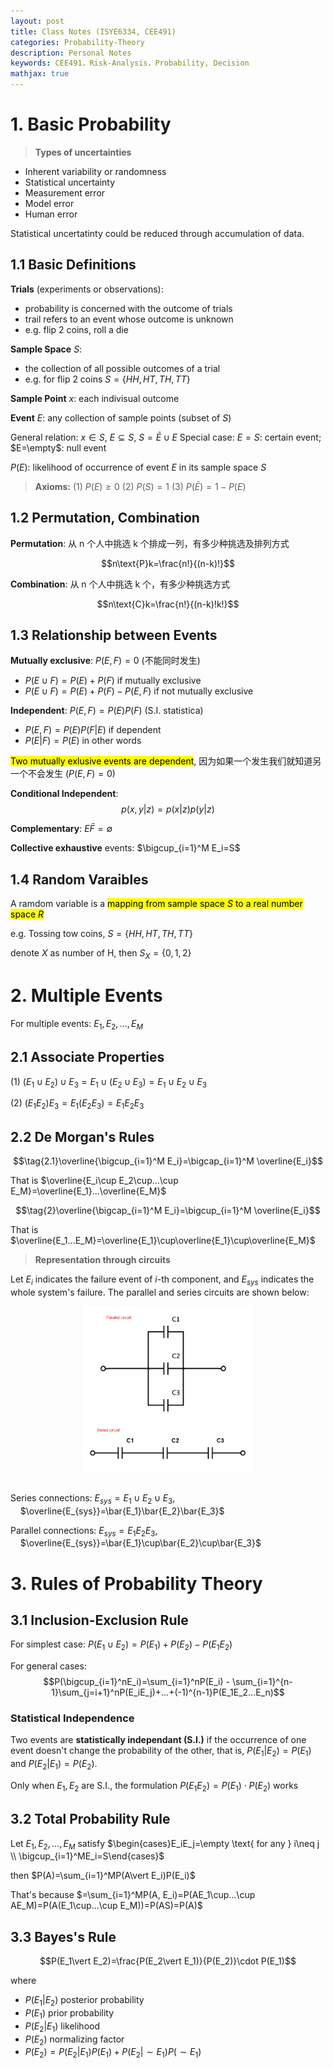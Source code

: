```yaml
---
layout: post
title: Class Notes (ISYE6334, CEE491)
categories: Probability-Theory
description: Personal Notes
keywords: CEE491，Risk-Analysis，Probability, Decision
mathjax: true
---
```


# 1. Basic Probability
> **Types of uncertainties**

- Inherent variability or randomness
- Statistical uncertainty
- Measurement error
- Model error
- Human error

Statistical uncertatinty could be reduced through accumulation of data.

## 1.1 Basic Definitions

**Trials** (experiments or observations):
- probability is concerned with the outcome of trials
- trail refers to an event whose outcome is unknown
- e.g. flip 2 coins, roll a die

**Sample Space** $S$: 
- the collection of all possible outcomes of a trial
- e.g. for flip 2 coins $S=\{HH,HT,TH,TT\}$

**Sample Point** $x$: each indivisual outcome

**Event** $E$: any collection of sample points (subset of $S$)

General relation: $x\in S$, $E\subseteq S$, $S=\bar{E}\cup E$
Special case: $E=S$: certain event; $E=\empty$: null event

$P(E)$: likelihood of occurrence of event $E$ in its sample space $S$
> **Axioms:**
(1) $P(E)\geq 0$
(2) $P(S)=1$
(3) $P(\bar{E})= 1-P(E)$

## 1.2 Permutation, Combination
**Permutation**: 从 n 个人中挑选 k 个排成一列，有多少种挑选及排列方式

$$n\text{P}k=\frac{n!}{(n-k)!}$$

**Combination**: 从 n 个人中挑选 k 个，有多少种挑选方式

$$n\text{C}k=\frac{n!}{(n-k)!k!}$$


## 1.3 Relationship between Events
**Mutually exclusive**: $P(E,F)=0$ (不能同时发生)
- $P(E\cup F)=P(E) + P(F)$ if mutually exclusive
- $P(E\cup F)=P(E) + P(F) - P(E,F)$ if not mutually exclusive

**Independent**: $P(E,F)=P(E)P(F)$ (S.I. statistica)
- $P(E,F)=P(E)P(F\vert E)$ if dependent
- $P(E\vert F)=P(E)$ in other words

<span style="background-color: yellow; color: black;">Two mutually exlusive events are dependent</span>, 因为如果一个发生我们就知道另一个不会发生 ($P(E,F)=0$)

**Conditional Independent**:
$$p(x,y\vert z)=p(x\vert z)p(y\vert z)$$ 


**Complementary**: $E\bar{F}=\emptyset$

**Collective exhaustive** events: $\bigcup_{i=1}^M  E_i=S$

## 1.4 Random Varaibles
A ramdom variable is a <span style="background-color: yellow; color: black;">mapping from sample space $S$ to a real number space $R$</span>

e.g. Tossing tow coins, $S=\{HH,HT,TH,TT\}$

denote $X$ as number of H, then $S_X=\{0,1,2\}$












# 2. Multiple Events
For multiple events: $E_1,E_2,...,E_M$

## 2.1 Associate Properties
(1) $(E_1\cup E_2)\cup E_3 = E_1\cup(E_2 \cup E_3) = E_1\cup E_2\cup E_3$

(2) $(E_1E_2)E_3 = E_1(E_2E_3) = E_1E_2E_3$

## 2.2 De Morgan's Rules
$$\tag{2.1}\overline{\bigcup_{i=1}^M  E_i}=\bigcap_{i=1}^M \overline{E_i}$$

That is $\overline{E_i\cup E_2\cup...\cup E_M}=\overline{E_1}...\overline{E_M}$

$$\tag{2}\overline{\bigcap_{i=1}^M  E_i}=\bigcup_{i=1}^M \overline{E_i}$$

That is $\overline{E_1...E_M}=\overline{E_1}\cup\overline{E_1}\cup\overline{E_M}$

> **Representation through circuits**

Let $E_i$ indicates the failure event of $i$-th component, and $E_{sys}$ indicates the whole system's failure. The parallel and series circuits are shown below:

<center>
    <img src="/images/2021-09/011300.jpg" style="zoom:40%"> <br><div style="color: #999;"></div>
</center><br>

Series connections: $E_{sys} = E_1\cup E_2\cup E_3$, &nbsp;&nbsp;&nbsp;&nbsp;$\overline{E_{sys}}=\bar{E_1}\bar{E_2}\bar{E_3}$

Parallel connections: $E_{sys} = E_1E_2E_3$, &nbsp;&nbsp;&nbsp;&nbsp;$\overline{E_{sys}}=\bar{E_1}\cup\bar{E_2}\cup\bar{E_3}$


# 3. Rules of Probability Theory
## 3.1 Inclusion-Exclusion Rule
For simplest case: $P(E_1\cup E_2)=P(E_1) + P(E_2) - P(E_1E_2)$

For general cases:
$$P(\bigcup_{i=1}^nE_i)=\sum_{i=1}^nP(E_i) - \sum_{i=1}^{n-1}\sum_{j=i+1}^nP(E_iE_j)+...+(-1)^{n-1}P(E_1E_2...E_n)$$


### Statistical Independence

Two events are **statistically independant (S.I.)** if the occurrence of one event doesn't change the probability of the other, that is, $P(E_1\vert E_2)=P(E_1)$ and $P(E_2\vert E_1)=P(E_2)$. 

Only when $E_1,E_2$ are S.I., the formulation $P(E_1E_2)=P(E_1)\cdot P(E_2)$ works


## 3.2 Total Probability Rule

Let $E_1,E_2,...,E_M$ satisfy $\begin{cases}E_iE_j=\empty \text{ for any } i\neq j \\ \bigcup_{i=1}^ME_i=S\end{cases}$

then
$P(A)=\sum_{i=1}^MP(A\vert E_i)P(E_i)$


That's because $=\sum_{i=1}^MP(A, E_i)=P(AE_1\cup...\cup AE_M)=P(A(E_1\cup...\cup E_M))=P(AS)=P(A)$


## 3.3 Bayes's Rule

$$P(E_1\vert E_2)=\frac{P(E_2\vert E_1)}{P(E_2)}\cdot P(E_1)$$

where
- $P(E_1\vert E_2)$ posterior probability
- $P(E_1)$ prior probability
- $P(E_2\vert E_1)$ likelihood
- $P(E_2)$ normalizing factor
- $P(E_2)=P(E_2\vert E_1)P(E_1) + P(E_2\vert\sim E_1)P(\sim E_1)$



